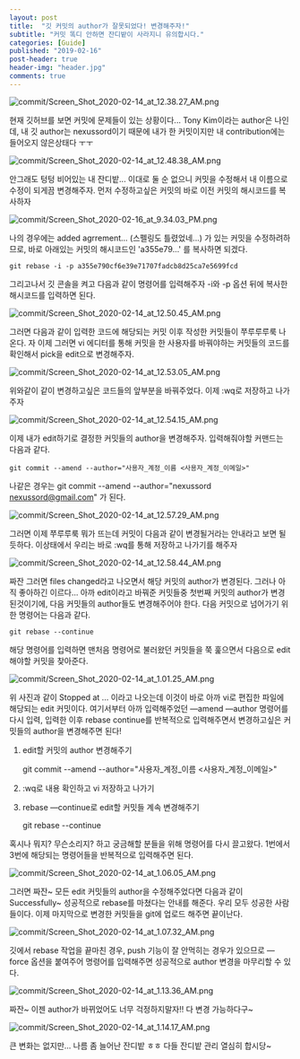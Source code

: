 ```yaml
---
layout: post
title:  "깃 커밋의 author가 잘못되었다! 변경해주자!"
subtitle: "커밋 똑디 안하면 잔디밭이 사라지니 유의합시다."
categories: [Guide]
published: "2019-02-16"
post-header: true
header-img: "header.jpg"
comments: true
---
```


![commit/Screen_Shot_2020-02-14_at_12.38.27_AM.png](/img/2019-02-16/commit/Screen_Shot_2020-02-14_at_12.38.27_AM.png)

현재 깃허브를 보면 커밋에 문제들이 있는 상황이다... Tony Kim이라는 author은 나인데, 내 깃 author는 nexussord이기 때문에 내가 한 커밋이지만 내 contribution에는 들어오지 않은상태다 ㅜㅜ


![commit/Screen_Shot_2020-02-14_at_12.48.38_AM.png](/img/2019-02-16/commit/Screen_Shot_2020-02-14_at_12.48.38_AM.png)

안그래도 텅텅 비어있는 내 잔디밭... 이대로 둘 순 없으니 커밋을 수정해서 내 이름으로 수정이 되게끔 변경해주자. 먼저 수정하고싶은 커밋의 바로 이전 커밋의 해시코드를 복사하자


![commit/Screen_Shot_2020-02-16_at_9.34.03_PM.png](/img/2019-02-16/commit/Screen_Shot_2020-02-16_at_9.34.03_PM.png)

나의 경우에는 added agrrement... (스펠링도 틀렸었네...) 가 있는 커밋을 수정하려하므로, 바로 아래있는 커밋의 해시코드인 'a355e79...' 를 복사하면 되겠다.

    git rebase -i -p a355e790cf6e39e71707fadcb8d25ca7e5699fcd

그리고나서 깃 콘솔을 켜고 다음과 같이 명령어를 입력해주자 -i와 -p 옵션 뒤에 복사한 해시코드를 입력하면 된다.


![commit/Screen_Shot_2020-02-14_at_12.50.45_AM.png](/img/2019-02-16/commit/Screen_Shot_2020-02-14_at_12.50.45_AM.png)

그러면 다음과 같이 입력한 코드에 해당되는 커밋 이후 작성한 커밋들이 쭈루루루룩 나온다. 자 이제 그러면 vi 에디터를 통해 커밋을 한 사용자를 바꿔야하는 커밋들의 코드를 확인해서 pick을 edit으로 변경해주자.


![commit/Screen_Shot_2020-02-14_at_12.53.05_AM.png](/img/2019-02-16/commit/Screen_Shot_2020-02-14_at_12.53.05_AM.png)

위와같이 같이 변경하고싶은 코드들의 앞부분을 바꿔주었다. 이제 :wq로 저장하고 나가주자 


![commit/Screen_Shot_2020-02-14_at_12.54.15_AM.png](/img/2019-02-16/commit/Screen_Shot_2020-02-14_at_12.54.15_AM.png)

이제 내가 edit하기로 결정한 커밋들의 author을 변경해주자. 입력해줘야할 커맨드는 다음과 같다.

    git commit --amend --author="사용자_계정_이름 <사용자_계정_이메일>"

나같은 경우는 git commit --amend --author="nexussord [nexussord@gmail.com](mailto:nexussord@gmail.com)" 가 된다.


![commit/Screen_Shot_2020-02-14_at_12.57.29_AM.png](/img/2019-02-16/commit/Screen_Shot_2020-02-14_at_12.57.29_AM.png)

그러면 이제 쭈루루룩 뭐가 뜨는데 커밋이 다음과 같이 변경될거라는 안내라고 보면 될듯하다. 이상태에서 우리는 바로 :wq를 통해 저장하고 나가기를 해주자


![commit/Screen_Shot_2020-02-14_at_12.58.44_AM.png](/img/2019-02-16/commit/Screen_Shot_2020-02-14_at_12.58.44_AM.png)

짜잔 그러면 files changed라고 나오면서 해당 커밋의 author가 변경된다. 그러나 아직 좋아하긴 이르다... 아까 edit이라고 바꿔준 커밋들중 첫번째 커밋의 author가 변경된것이기에, 다음 커밋들의 author들도 변경해주어야 한다. 다음 커밋으로 넘어가기 위한 명령어는 다음과 같다.

    git rebase --continue

해당 명령어를 입력하면 맨처음 명령어로 불러왔던 커밋들을 쭉 훑으면서 다음으로 edit 해야할 커밋을 찾아준다.


![commit/Screen_Shot_2020-02-14_at_1.01.25_AM.png](/img/2019-02-16/commit/Screen_Shot_2020-02-14_at_1.01.25_AM.png)

위 사진과 같이 Stopped at ... 이라고 나오는데 이것이 바로 아까 vi로 편집한 파일에 해당되는 edit 커밋이다. 여기서부터 아까 입력해주었던 —amend —author 명령어를 다시 입력, 입력한 이후 rebase continue를 반복적으로 입력해주면서 변경하고싶은 커밋들의 author을 변경해주면 된다!


1. edit할 커밋의 author 변경해주기

    git commit --amend --author="사용자_계정_이름 <사용자_계정_이메일>"

2. :wq로 내용 확인하고 vi 저장하고 나가기

3. rebase —continue로 edit할 커밋들 계속 변경해주기

    git rebase --continue
    

혹시나 뭐지? 무슨소리지? 하고 궁금해할 분들을 위해 명령어를 다시 끌고왔다. 1번에서 3번에 해당되는 명령어들을 반복적으로 입력해주면 된다.


![commit/Screen_Shot_2020-02-14_at_1.06.05_AM.png](/img/2019-02-16/commit/Screen_Shot_2020-02-14_at_1.06.05_AM.png)

그러면 짜잔~ 모든 edit 커밋들의 author을 수정해주었다면 다음과 같이 Successfully~ 성공적으로 rebase를 마쳤다는 안내를 해준다. 우리 모두 성공한 사람들이다. 이제 마지막으로 변경한 커밋들을 git에 업로드 해주면 끝이난다.


![commit/Screen_Shot_2020-02-14_at_1.07.32_AM.png](/img/2019-02-16/commit/Screen_Shot_2020-02-14_at_1.07.32_AM.png)

깃에서 rebase 작업을 끝마친 경우, push 기능이 잘 안먹히는 경우가 있으므로 —force 옵션을 붙여주어 명령어를 입력해주면 성공적으로 author 변경을 마무리할 수 있다.


![commit/Screen_Shot_2020-02-14_at_1.13.36_AM.png](/img/2019-02-16/commit/Screen_Shot_2020-02-14_at_1.13.36_AM.png)


짜잔~ 이젠 author가 바뀌었어도 너무 걱정하지말자!! 다 변경 가능하다구~ 

![commit/Screen_Shot_2020-02-14_at_1.14.17_AM.png](/img/2019-02-16/commit/Screen_Shot_2020-02-14_at_1.14.17_AM.png)


큰 변화는 없지만... 나름 좀 늘어난 잔디밭 ㅎㅎ 다들 잔디밭 관리 열심히 합시당~

